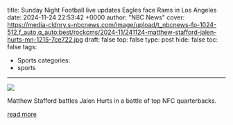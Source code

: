 title: Sunday Night Football live updates Eagles face Rams in Los Angeles
date: 2024-11-24 22:53:42 +0000
author: "NBC News"
cover: https://media-cldnry.s-nbcnews.com/image/upload/t_nbcnews-fp-1024-512,f_auto,q_auto:best/rockcms/2024-11/241124-matthew-stafford-jalen-hurts-mn-1215-7ce722.jpg
draft: false
top: false
type: post
hide: false
toc: false
tags:
  - Sports
categories:
  - sports
---

![](https://media-cldnry.s-nbcnews.com/image/upload/t_nbcnews-fp-1024-512,f_auto,q_auto:best/rockcms/2024-11/241124-matthew-stafford-jalen-hurts-mn-1215-7ce722.jpg)

Matthew Stafford battles Jalen Hurts in a battle of top NFC quarterbacks.

[read more](https://www.nbcnews.com/sports/nfl/live-blog/sunday-night-football-rams-eagles-live-updates-rcna181521)
